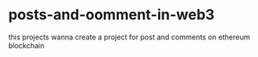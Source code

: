 # posts-and-oomment-in-web3
this projects wanna create a project for post and comments on ethereum blockchain
